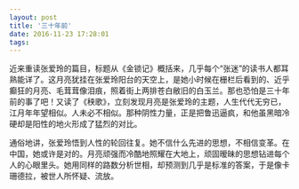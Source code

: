 ```yaml
---
layout: post
title: '三十年前'
date: 2016-11-23 17:28:01
tags:
---
```

近来重读张爱玲的篇目，标题从《金锁记》概括来，几乎每个“张迷”的读书人都耳熟能详了。这月亮犹挂在张爱玲阳台的天空上，是她小时候在栅栏后看到的、近乎癫狂的月亮、毛茸茸像泪痕，照着街上两排苍白敝旧的白玉兰。那也恐怕是三十年前的事了吧！又读了《秧歌》，立刻发现月亮是张爱玲的主题，人生代代无穷已，江月年年望相似。人未必不相似。那种阴性力量，正是把鲁迅逼疯，和他虽黑暗冷硬却是阳性的地火形成了猛烈的对比。

通俗地讲，张爱玲悟到人性的轮回往复。她不信什么先进的思想，不相信变革。在中国，她或许是对的。月亮顽强而冷酷地照耀在大地上，顽固暧昧的思想钻进每个人的心眼里头。她用同样的路数分析世相，却预测到几乎是标准的答案，于是像卡珊德拉，被世人所怀疑、流放。


